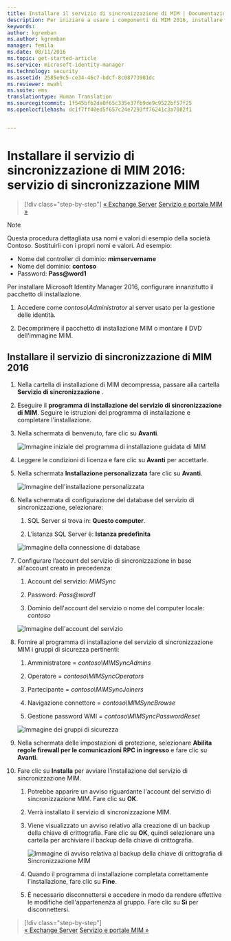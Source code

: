 ```yaml
---
title: Installare il servizio di sincronizzazione di MIM | Documentazione Microsoft
description: Per iniziare a usare i componenti di MIM 2016, installare e configurare il servizio di sincronizzazione.
keywords: 
author: kgremban
ms.author: kgremban
manager: femila
ms.date: 08/11/2016
ms.topic: get-started-article
ms.service: microsoft-identity-manager
ms.technology: security
ms.assetid: 2585e9c5-ce34-46c7-bdcf-8c08773901dc
ms.reviewer: mwahl
ms.suite: ems
translationtype: Human Translation
ms.sourcegitcommit: 1f545bfb2da0f65c335e37fb9de9c9522bf57f25
ms.openlocfilehash: dc1f7ff40ed5f657c24e7293ff76241c3a7082f1


---
```


# <a name="install-mim-2016-mim-synchronization-service"></a>Installare il servizio di sincronizzazione di MIM 2016: servizio di sincronizzazione MIM

>[!div class="step-by-step"]
[« Exchange Server](prepare-server-exchange.md)
[Servizio e portale MIM »](install-mim-service-portal.md)

> [!NOTE]
> Questa procedura dettagliata usa nomi e valori di esempio della società Contoso. Sostituirli con i propri nomi e valori. Ad esempio:
> - Nome del controller di dominio: **mimservername**
> - Nome del dominio: **contoso**
> - Password: **Pass@word1**

Per installare Microsoft Identity Manager 2016, configurare innanzitutto il pacchetto di installazione.

1. Accedere come *contoso\Administrator* al server usato per la gestione delle identità.

2. Decomprimere il pacchetto di installazione MIM o montare il DVD dell'immagine MIM.

## <a name="install-mim-2016-synchronization-service"></a>Installare il servizio di sincronizzazione di MIM 2016

1. Nella cartella di installazione di MIM decompressa, passare alla cartella **Servizio di sincronizzazione** .

2. Eseguire il **programma di installazione del servizio di sincronizzazione di MIM**. Seguire le istruzioni del programma di installazione e completare l'installazione.

3. Nella schermata di benvenuto, fare clic su **Avanti**.

    ![Immagine iniziale del programma di installazione guidata di MIM](media/MIM-Install1.png)

4. Leggere le condizioni di licenza e fare clic su **Avanti** per accettarle.

5. Nella schermata **Installazione personalizzata** fare clic su **Avanti**.

    ![Immagine dell'installazione personalizzata](media/MIM-Install2.png)

6.  Nella schermata di configurazione del database del servizio di sincronizzazione, selezionare:

    1.  SQL Server si trova in: **Questo computer**.

    2.  L’istanza SQL Server è: **Istanza predefinita**

    ![Immagine della connessione di database](media/MIM-Install3.png)

7.  Configurare l’account del servizio di sincronizzazione in base all'account creato in precedenza:

    1.  Account del servizio: *MIMSync*

    2.  Password: *Pass@word1*

    3.  Dominio dell'account del servizio o nome del computer locale: *contoso*

    ![Immagine dell'account del servizio](media/MIM-Install4.png)

8.  Fornire al programma di installazione del servizio di sincronizzazione MIM i gruppi di sicurezza pertinenti:

    1. Amministratore = *contoso\MIMSyncAdmins*

    2. Operatore = *contoso\MIMSyncOperators*

    3. Partecipante = *contoso\MIMSyncJoiners*

    4. Navigazione connettore = *contoso\MIMSyncBrowse*

    5. Gestione password WMI = *contoso\MIMSyncPasswordReset*

    ![Immagine dei gruppi di sicurezza](media/MIM-Install5.png)

9. Nella schermata delle impostazioni di protezione, selezionare **Abilita regole firewall per le comunicazioni RPC in ingresso** e fare clic su **Avanti**.

10. Fare clic su **Installa** per avviare l'installazione del servizio di sincronizzazione MIM.

    1. Potrebbe apparire un avviso riguardante l'account del servizio di sincronizzazione MIM. Fare clic su **OK**.

    2. Verrà installato il servizio di sincronizzazione MIM.

    3. Viene visualizzato un avviso relativo alla creazione di un backup della chiave di crittografia. Fare clic su **OK**, quindi selezionare una cartella per archiviare il backup della chiave di crittografia.

        ![Immagine di avviso relativa al backup della chiave di crittografia di Sincronizzazione MIM](media/MIM-Install7.png)

    4. Quando il programma di installazione completata correttamente l'installazione, fare clic su **Fine**.

    5. È necessario disconnettersi e accedere in modo da rendere effettive le modifiche dell'appartenenza al gruppo. Fare clic su **Sì** per disconnettersi.

>[!div class="step-by-step"]  
[« Exchange Server](prepare-server-exchange.md)
[Servizio e portale MIM »](install-mim-service-portal.md)



<!--HONumber=Nov16_HO2-->



